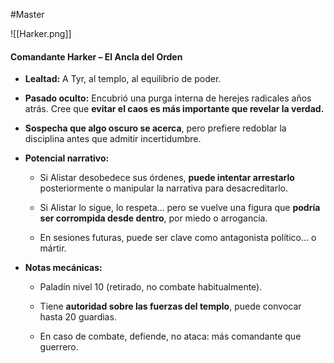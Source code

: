 #Master

![[Harker.png]]
#### **Comandante Harker – El Ancla del Orden**

- **Lealtad:** A Tyr, al templo, al equilibrio de poder.
    
- **Pasado oculto:** Encubrió una purga interna de herejes radicales años atrás. Cree que **evitar el caos es más importante que revelar la verdad.**
    
- **Sospecha que algo oscuro se acerca**, pero prefiere redoblar la disciplina antes que admitir incertidumbre.
    
- **Potencial narrativo:**
    
    - Si Alistar desobedece sus órdenes, **puede intentar arrestarlo** posteriormente o manipular la narrativa para desacreditarlo.
        
    - Si Alistar lo sigue, lo respeta… pero se vuelve una figura que **podría ser corrompida desde dentro**, por miedo o arrogancia.
        
    - En sesiones futuras, puede ser clave como antagonista político… o mártir.
        
- **Notas mecánicas:**
    
    - Paladín nivel 10 (retirado, no combate habitualmente).
        
    - Tiene **autoridad sobre las fuerzas del templo**, puede convocar hasta 20 guardias.
        
    - En caso de combate, defiende, no ataca: más comandante que guerrero.